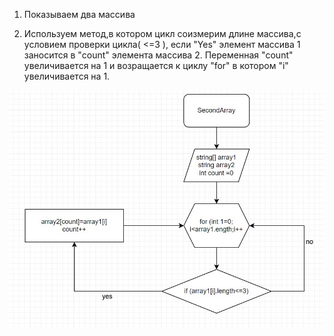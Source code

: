1. Показываем два массива

2. Используем метод,в котором цикл соизмерим длине массива,с условием проверки цикла( <=3 ), если "Yes" элемент массива 1 заносится в "count" элемента массива 2. Переменная "count" увеличивается на 1 и возращается к циклу "for" в котором "i" увеличивается на 1.

![Блок схема](Блок-схема.png)